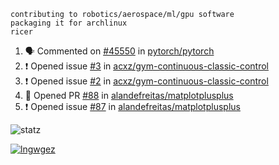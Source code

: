 ```
contributing to robotics/aerospace/ml/gpu software
packaging it for archlinux
ricer
```

<!--START_SECTION:activity-->
1. 🗣 Commented on [#45550](https://github.com/pytorch/pytorch/issues/45550) in [pytorch/pytorch](https://github.com/pytorch/pytorch)
2. ❗️ Opened issue [#3](https://github.com/acxz/gym-continuous-classic-control/issues/3) in [acxz/gym-continuous-classic-control](https://github.com/acxz/gym-continuous-classic-control)
3. ❗️ Opened issue [#2](https://github.com/acxz/gym-continuous-classic-control/issues/2) in [acxz/gym-continuous-classic-control](https://github.com/acxz/gym-continuous-classic-control)
4. 💪 Opened PR [#88](https://github.com/alandefreitas/matplotplusplus/pull/88) in [alandefreitas/matplotplusplus](https://github.com/alandefreitas/matplotplusplus)
5. ❗️ Opened issue [#87](https://github.com/alandefreitas/matplotplusplus/issues/87) in [alandefreitas/matplotplusplus](https://github.com/alandefreitas/matplotplusplus)
<!--END_SECTION:activity-->


![statz](https://github-readme-stats.vercel.app/api?username=acxz&include_all_commits=true&show_icons=true)

[![lngwgez](https://github-readme-stats.vercel.app/api/top-langs/?username=acxz&layout=compact)](https://github.com/acxz/github-readme-stats)


<!--
**acxz/acxz** is a ✨ _special_ ✨ repository because its `README.md` (this file) appears on your GitHub profile.

Here are some ideas to get you started:

- 🔭 I’m currently working on ...
- 🌱 I’m currently learning ...
- 👯 I’m looking to collaborate on ...
- 🤔 I’m looking for help with ...
- 💬 Ask me about ...
- 📫 How to reach me: ...
- 😄 Pronouns: ...
- ⚡ Fun fact: ...
-->
